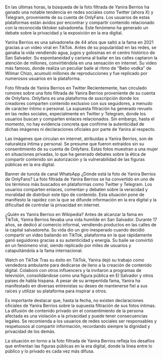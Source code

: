 En las últimas horas, la búsqueda de la foto filtrada de Yanira Berrios ha ganado una notable tendencia en redes sociales como Twitter (ahora X) y Telegram, proveniente de su cuenta de OnlyFans. Los usuarios de estas plataformas están ávidos por encontrar y compartir contenido relacionado con la reconocida tiktoker salvadoreña. Este fenómeno ha generado un debate sobre la privacidad y la exposición en la era digital.

Yanira Berrios es una salvadoreña de 44 años que saltó a la fama en 2021 gracias a un video viral en TikTok. Antes de su popularidad en las redes, se ganaba la vida vendiendo agua, jugos y golosinas en el centro histórico de San Salvador. Su espontaneidad y carisma al bailar en las calles captaron la atención de millones, convirtiéndola en una sensación en internet. Su video más famoso, donde realiza un peculiar baile al ritmo de "Bebo vodka" de Wilmar Chizo, acumuló millones de reproducciones y fue replicado por numerosos usuarios en la plataforma.


Foto filtrada de Yanira Berrios en Twitter
Recientemente, han circulado rumores sobre una foto filtrada de Yanira Berrios proveniente de su cuenta de Onlyfans. Onlyfans es una plataforma de suscripción donde los creadores comparten contenido exclusivo con sus seguidores, a menudo de carácter íntimo o personal. La supuesta filtración ha generado revuelo en las redes sociales, especialmente en Twitter y Telegram, donde los usuarios buscan y comparten enlaces relacionados. Sin embargo, hasta el momento, no hay evidencia concreta que confirme la autenticidad de dichas imágenes ni declaraciones oficiales por parte de Yanira al respecto.


Las imágenes que circulan en internet, atribuidas a Yanira Berrios, son de naturaleza íntima y personal. Se presume que fueron extraídos sin su consentimiento de su cuenta de Onlyfans. Estas fotos muestran a una mujer en situaciones privadas, lo que ha generado debates sobre la ética de compartir contenido sin autorización y la vulnerabilidad de las figuras públicas en la era digital.

Banner de tunota de canal WhatsApp
¿Dónde está la foto de Yanira Berrios de OnlyFans?
La foto filtrada de Yanira Berrios se ha convertido en uno de los términos más buscados en plataformas como Twitter y Telegram. Los usuarios comparten enlaces, comentan y debaten sobre la veracidad y moralidad de distribuir este tipo de contenido. Esta situación pone de manifiesto la rapidez con la que se difunde información en la era digital y la dificultad de controlar la privacidad en internet.

¿Quién es Yanira Berrios en Wikipedia?
Antes de alcanzar la fama en TikTok, Yanira Berrios llevaba una vida humilde en San Salvador. Durante 17 años, se dedicó al comercio informal, vendiendo productos en las calles de la capital salvadoreña. Su vida dio un giro inesperado cuando decidió compartir un video bailando en TikTok, plataforma en la que rápidamente ganó seguidores gracias a su autenticidad y energía. Su baile se convirtió en un fenómeno viral, siendo replicado por miles de usuarios y catapultándola a la fama internacional.

Watch on TikTok
Tras su éxito en TikTok, Yanira dejó su trabajo como vendedora ambulante para dedicarse de lleno a la creación de contenido digital. Colaboró con otros influencers y la invitaron a programas de televisión, consolidándose como una figura pública en El Salvador y otros países de habla hispana. A pesar de su arrepentida fama, Yanira ha manifestado en diversas entrevistas su deseo de mantenerse fiel a sus raíces y utilizar su plataforma para inspirar a otros.

Es importante destacar que, hasta la fecha, no existen declaraciones oficiales de Yanira Berrios sobre la supuesta filtración de sus fotos íntimas. La difusión de contenido privado sin el consentimiento de la persona afectada es una violación a la privacidad y puede tener consecuencias legales. Se recomienda a los usuarios de redes sociales ser responsables y respetuosos al compartir información, recordando siempre la dignidad y privacidad de los demás.

La situación en torno a la foto filtrada de Yanira Berrios refleja los desafíos que enfrentan las figuras públicas en la era digital, donde la línea entre lo público y lo privado es cada vez más difusa.
